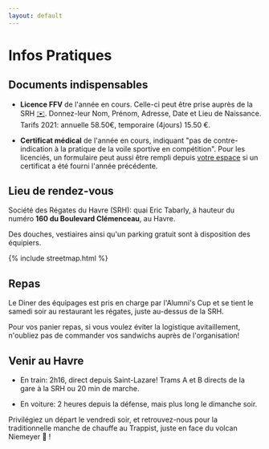 ```yaml
---
layout: default
---
```


# Infos Pratiques

## Documents indispensables

- **Licence FFV** de l'année en cours.
Celle-ci peut être prise auprès de la SRH [✉️](mailto:srh@lesregates.com).
Donnez-leur Nom, Prénom, Adresse, Date et Lieu de Naissance. 
Tarifs 2021: annuelle 58.50€, temporaire (4jours) 15.50 €.

- **Certificat médical** de l'année en cours, 
indiquant "pas de contre-indication à la pratique de 
la voile sportive en compétition". Pour les licenciés, un formulaire 
peut aussi être rempli depuis 
[votre espace](http://ffvoile.fr) si un certificat a 
été fourni l'année précédente.

## Lieu de rendez-vous

Société des Régates du Havre (SRH):  quai Eric Tabarly, à hauteur du numéro **160 du Boulevard Clémenceau**, au Havre.

Des douches, vestiaires ainsi qu'un parking gratuit sont à disposition des équipiers.

{% include streetmap.html %}


## Repas

Le Diner des équipages est pris en charge par l'Alumni's Cup et se tient 
le samedi soir au restaurant les régates, juste au-dessus de la SRH.

Pour vos panier repas, 
si vous voulez éviter la logistique avitaillement, 
n'oubliez pas de commander vos sandwichs auprès de l'organisation!

## Venir au Havre

- En train: 2h16, direct depuis Saint-Lazare! 
Trams A et B directs de la gare à la SRH ou 20 min de marche.  

- En voiture: 2 heures depuis la défense, mais plus long le dimanche soir.

Privilégiez un départ le vendredi soir, 
et retrouvez-nous pour la traditionnelle manche de chauffe au Trappist,
juste en face du volcan Niemeyer &#x1F37B; !

